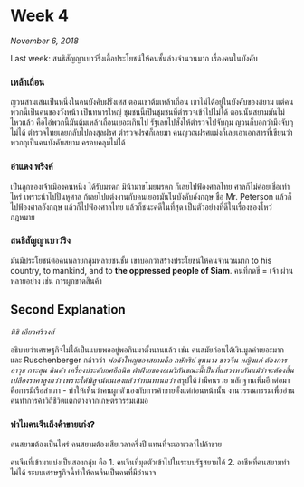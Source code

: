 # Week 4

*November 6, 2018*

Last week: สนธิสัญญาเบาว์ริ่งเอื้อประโยชน์ให้คนชั้นล่างจำนวนมาก เรื่องคนในบังคับ

### เหล้าเถื่อน

ญวนสามเสนเป็นหนึ่งในคนบังคับฝรั่งเศส ตอนเขาต้มเหล้าเถื่อน เขาไม่ได้อยู่ในบังคับของสยาม แต่คนพวกนี้เป็นคนของวังหน้า เป็นทหารใหญ่ ชุมชนนี้เป็นชุมชนที่ตำรวจเข้าไปไม่ได้ ตอนนั้นสยามมันไม่ไหวแล้ว คือไอ่พวกนี้มันต้มเหล้าเถื่อนเยอะเกินไป รัฐเลยไปสั่งให้ตำรวจไปจับกุม ญวนก็บอกว่ามึงจับกุไม่ได้ ตำรวจไทยเลยกลับไปกงสุลฝรศ ตำรวจฝรศก็เลยมา คนญวณฝรศแม่งก็เลยเอาเอกสารที่เขียนว่า พวกกุเป็นคนบังคับสยาม ครอบคลุมไม่ได้ 

### อำแดง พริงค์ 

เป็นลูกของเจ้าเมืองคนหนึ่ง ได้รับมรดก มีน้ามาขโมยมรดก ก็เลยไปฟ้องศาลไทย ศาลก็ไม่ค่อยเชื่อเท่าไหร่ เพราะน้าไปปั่นหูศาล ก้เลยไปแต่งงานกับคนเยอรมันในบังคับอังกฤษ ชื่อ Mr. Peterson แล้วก็ไปฟ้องศาลอังกฤษ แล้วก็ไปฟ้องศาลไทย แล้วก็ชนะคดีในที่สุด เป็นตัวอย่างที่ดีในเรื่องช่องโหว่กฎหมาย

### สนธิสัญญาเบาว์ริง

มันมีประโยชน์ต่อคนหลายกลุ่มหลายชนชั้น เขาบอกว่าสร้างประโยชน์ให้คนจำนวนมาก to his country, to mankind, and to **the oppressed people of Siam**. คนที่กดขี่ = เจ้า ผ่านหลายอย่าง เช่น การผูกขาดสินค้า 

## Second Explanation

*นิธิ เอียวศรีวงศ์*

อธิบายว่าเศรษฐกิจไม่ได้เป็นแบบพออยู่พอกินมาตั้งนานแล้ว เช่น คนสมัยก่อนได้เงินมูลค่าเยอะมาก และ Ruschenberger กล่าวว่า *พ่อค้าใหญ่ของสยามคือ กษัตริย์ ขุนนาง ชาวจีน หญิงแก่ ต้องการ อาวุธ กระสุน ดินดำ เครื่องประดับยศอีกนิด ผ้าฝ้ายของอเมริกันขณะนี้เป็นที่แสวงหากันแม้ว่าจะต้องสิ้นเปลืองราคาสูงกว่า เพราะได้พิสูจน์ตนเองแล้วว่าทนทานกว่า* สรุปได้ว่ามีคนรวย หลักฐานเพิ่มอีกต่อมาคือการมีเรือสำเภา - ทำให้เห็นว่าคนผูกตัวเองกับการค้าขายตั้งแต่ก่อนหน้านั้น งานวรรณกรรมเพื่ออ่าน คนทำการค้าวิถีชีวิตแตกต่างจากเกษตรกรรมเสมอ 

### ทำไมคนจีนถึงค้าขายเก่ง?

คนสยามต้องเป็นไพร่ คนสยามต้องเสียเวลาครึ่งปี แทนที่จะเอาเวลาไปค้าขาย

คนจีนที่เข้ามาแบ่งเป็นสองกลุ่ม คือ 1. คนจีนที่มุดตัวเข้าไปในระบบรัฐสยามได้ 2. อาชีพที่คนสยามทำไม่ได้ ระบบเศรษฐกิจนี้ทำให้คนจีนเป็นคนที่มีอำนาจ
